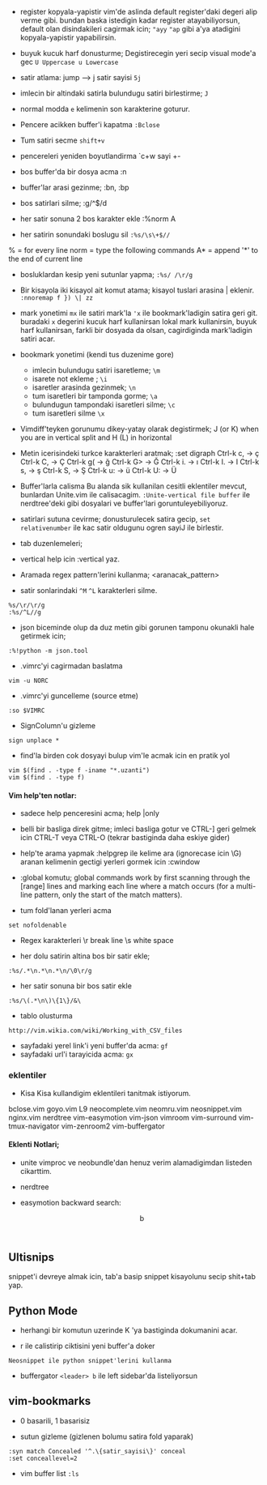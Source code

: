 * register
kopyala-yapistir vim'de aslinda default register'daki degeri alip verme gibi.
bundan baska istedigin kadar register atayabiliyorsun, default olan
disindakileri cagirmak icin; `"ayy` `"ap` gibi a'ya atadigini kopyala-yapistir
yapabilirsin.

* buyuk kucuk harf donusturme;
Degistirecegin yeri secip visual mode'a gec
`U Uppercase u Lowercase`

* satir atlama: jump --> j satir sayisi
`5j`	

* imlecin bir altindaki satirla bulundugu satiri birlestirme; 
`J`	

* normal modda `e` kelimenin son karakterine goturur. 
* Pencere acikken buffer'i kapatma
`:Bclose`

* Tum satiri secme 
`shift+v` 

* pencereleri yeniden boyutlandirma 
`c+w sayi +-

* bos buffer'da bir dosya acma 
:n
* buffer'lar arasi gezinme;
:bn, :bp

* bos satirlari silme;
:g/^$/d

* her satir sonuna 2 bos karakter ekle 
:%norm A  

* her satirin sonundaki boslugu sil
`:%s/\s\+$//`

 %       = for every line
 norm    = type the following commands
 A*      = append '*' to the end of current line

* bosluklardan kesip yeni sutunlar yapma;
`:%s/ /\r/g`

* Bir kisayola iki kisayol ait komut atama; kisayol tuslari arasina \| eklenir.
`:nnoremap f }) \| zz`

* mark yonetimi
`mx` ile satiri mark'la
`'x` ile bookmark'ladigin satira geri git.
buradaki `x` degerini kucuk harf kullanirsan lokal mark kullanirsin, buyuk
harf kullanirsan, farkli bir dosyada da olsan, cagirdiginda mark'ladigin satiri acar.

* bookmark yonetimi (kendi tus duzenime gore)
  - imlecin bulundugu satiri isaretleme; `\m`
  - isarete not ekleme ; `\i`
  - isaretler arasinda gezinmek; `\n`
  - tum isaretleri bir tamponda gorme; `\a`
  - bulundugun tampondaki isaretleri silme; `\c`
  - tum isaretleri silme `\x`


* Vimdiff'teyken gorunumu dikey-yatay olarak degistirmek;
<C-w>J (or <C-w>K) when you are in vertical split and <C-w>H (<C-w>L) in horizontal

* Metin icerisindeki turkce karakterleri aratmak;
:set digraph
Ctrl-k c, -> ç
Ctrl-k C, -> Ç
Ctrl-k g( -> ğ
Ctrl-k G> -> Ğ
Ctrl-k i. -> ı
Ctrl-k I. -> I
Ctrl-k s, -> ş
Ctrl-k S, -> Ş
Ctrl-k u: -> ü
Ctrl-k U: -> Ü


* Buffer'larla calisma
Bu alanda sik kullanilan cesitli eklentiler mevcut, bunlardan Unite.vim ile
calisacagim.
`:Unite-vertical file buffer` ile nerdtree'deki gibi dosyalari ve buffer'lari goruntuleyebiliyoruz.

* satirlari sutuna cevirme; donusturulecek satira gecip,
`set relativenumber` ile kac satir oldugunu ogren
sayiJ ile birlestir.


* tab duzenlemeleri;
* vertical help icin :vertical yaz.

* Aramada  regex pattern'lerini kullanma;
\<aranacak_pattern\>

* satir sonlarindaki `^M` `^L`  karakterleri silme.
```
%s/\r/\r/g
:%s/^L//g
```


* json biceminde olup da duz metin gibi gorunen tamponu okunakli hale getirmek
icin;
```
:%!python -m json.tool
```
* .vimrc'yi cagirmadan baslatma
```
vim -u NORC
```

* .vimrc'yi guncelleme (source etme)
```
:so $VIMRC
```

* SignColumn'u gizleme
```
sign unplace *
```

* find'la birden cok dosyayi bulup vim'le acmak icin en pratik yol
```
vim $(find . -type f -iname "*.uzanti")
vim $(find . -type f)
```

#### Vim help'ten notlar:
* sadece help penceresini acma;
help |only

* belli bir basliga direk gitme;
imleci basliga gotur ve CTRL-]
geri gelmek icin CTRL-T veya CTRL-O (tekrar bastiginda daha eskiye gider)

* help'te arama yapmak
:helpgrep ile kelime ara (ignorecase icin \G)
aranan kelimenin gectigi yerleri gormek icin :cwindow


* :global komutu;
global commands work by first scanning through the [range] lines and
marking each line where a match occurs (for a multi-line pattern, only the
start of the match matters).

* tum fold'lanan yerleri acma

```
set nofoldenable 
```

* Regex karakterleri
\r break line
\s white space

* her dolu satirin altina bos bir satir ekle;
```
:%s/.*\n.*\n.*\n/\0\r/g
```
* her satir sonuna bir bos satir ekle
```
:%s/\(.*\n\)\{1\}/&\
```
* tablo olusturma


```
http://vim.wikia.com/wiki/Working_with_CSV_files
```

* sayfadaki yerel link'i yeni buffer'da acma: `gf`
* sayfadaki url'i tarayicida acma: `gx`


### eklentiler 
* Kisa Kisa kullandigim eklentileri tanitmak istiyorum.

bclose.vim
goyo.vim
L9
neocomplete.vim
neomru.vim
neosnippet.vim
nginx.vim
nerdtree
vim-easymotion
vim-json
vimroom
vim-surround
vim-tmux-navigator
vim-zenroom2
vim-buffergator


#### Eklenti Notlari;
* unite vimproc ve neobundle'dan henuz verim alamadigimdan listeden cikarttim.

* nerdtree

* easymotion
backward search: <header><header>b

Ultisnips
---

snippet'i devreye almak icin, tab'a basip snippet kisayolunu secip shit+tab
yap.

Python Mode
---

* herhangi bir komutun uzerinde K 'ya bastiginda dokumanini acar.

* <leader> r ile calistirip ciktisini yeni buffer'a doker
```
Neosnippet ile python snippet'lerini kullanma
```
* buffergator `<leader> b` ile left sidebar'da listeliyorsun

vim-bookmarks
---

* 0 basarili, 1 basarisiz


* sutun gizleme (gizlenen bolumu satira fold yaparak)
```
:syn match Concealed '^.\{satir_sayisi\}' conceal
:set conceallevel=2
```

* vim buffer list `:ls`
